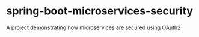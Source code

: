 # spring-boot-microservices-security
A project demonstrating how microservices are secured using OAuth2 
